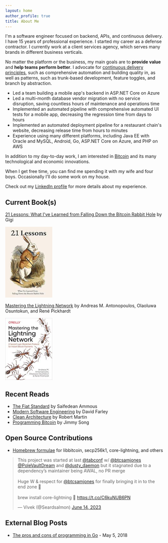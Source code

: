 ```yaml
---
layout: home
author_profile: true
title: About Me
---
```


I'm a software engineer focused on backend, APIs, and continuous delivery. I have 15 years of professional experience. I started my career as a defense contractor. I currently work at a client services agency, which serves many brands in different business verticals.

No matter the platform or the business, my main goals are to __provide value__ and __help teams perform better__. I advocate for [continuous delivery principles](https://continuousdelivery.com/principles/), such as comprehensive automation and building quality in, as well as patterns, such as trunk-based development, feature toggles, and branch by abstraction.

- Led a team building a mobile app's backend in ASP.NET Core on Azure
- Led a multi-month database vendor migration with no service disruption, saving countless hours of maintenance and operations time
- Implemented an automated pipeline with comprehensive automated UI tests for a mobile app, decreasing the regression time from days to hours
- Implemented an automated deployment pipeline for a restaurant chain's website, decreasing release time from hours to minutes
- Experience using many different platforms, including Java EE with Oracle and MySQL, Android, Go, ASP.NET Core on Azure, and PHP on AWS

In addition to my day-to-day work, I am interested in [Bitcoin](https://bitcoin.org/en/) and its many technological and economic innovations.

When I get free time, you can find me spending it with my wife and four boys. Occasionally I’ll do some work on my house.

Check out my [LinkedIn profile](https://www.linkedin.com/in/samueldjones/) for more details about my experience.

## Current Book(s)

[21 Lessons: What I've Learned from Falling Down the Bitcoin Rabbit Hole](https://www.amazon.com/21-Lessons-Learned-Falling-Bitcoin/dp/1697526349/) by Gigi

![21 Lessons](assets/images/21Lessons.jpg)

[Mastering the Lightning Network](https://www.amazon.com/Mastering-Lightning-Network-Blockchain-Protocol/dp/1492054860/) by Andreas M. Antonopoulos, Olaoluwa Osuntokun, and René Pickhardt

![Mastering the Lightning Network](assets/images/MasteringTheLightningNetwork.jpg)

## Recent Reads

- [The Fiat Standard](https://www.amazon.com/Fiat-Standard-Slavery-Alternative-Civilization/dp/1544526474/) by Saifedean Ammous
- [Modern Software Engineering](https://www.amazon.com/Modern-Software-Engineering-Discipline-Development/dp/0137314914/) by David Farley
- [Clean Architecture](https://www.amazon.com/Clean-Architecture-Craftsmans-Software-Structure/dp/0134494164/) by Robert Martin
- [Programming Bitcoin](https://www.amazon.com/Programming-Bitcoin-Learn-Program-Scratch/dp/1492031496/) by Jimmy Song

## Open Source Contributions

- [Homebrew formulae](https://github.com/Homebrew/homebrew-core/pulls?q=is%3Apr+author%3Asugarjig+is%3Aclosed) for libbitcoin, secp256k1, core-lightning, and others

<blockquote class="twitter-tweet" data-dnt="true" data-theme="dark"><p lang="en" dir="ltr">This project was started at last <a href="https://twitter.com/tabconf?ref_src=twsrc%5Etfw">@tabconf</a> w/ <a href="https://twitter.com/btcsamjones?ref_src=twsrc%5Etfw">@btcsamjones</a> <a href="https://twitter.com/PoleVaultDream?ref_src=twsrc%5Etfw">@PoleVaultDream</a> and <a href="https://twitter.com/dusty_daemon?ref_src=twsrc%5Etfw">@dusty_daemon</a> but it stagnated due to a dependency’s maintainer being AWAL, no PR merge<br><br>Huge W &amp; respect for <a href="https://twitter.com/btcsamjones?ref_src=twsrc%5Etfw">@btcsamjones</a> for finally bringing it in to the end zone 👏<br><br>brew install core-lightning 🚀 <a href="https://t.co/C6kuNUB6PN">https://t.co/C6kuNUB6PN</a></p>&mdash; Vivek (@Seardsalmon) <a href="https://twitter.com/Seardsalmon/status/1669018540337164288?ref_src=twsrc%5Etfw">June 14, 2023</a></blockquote> <script async src="https://platform.twitter.com/widgets.js" charset="utf-8"></script>

## External Blog Posts

- [The pros and cons of programming in Go](https://www.willowtreeapps.com/craft/the-pros-and-cons-of-programming-in-go) - May 5, 2018
